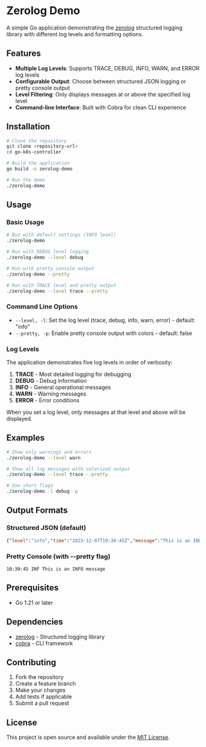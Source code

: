 # Zerolog Demo

A simple Go application demonstrating the [zerolog](https://github.com/rs/zerolog) structured logging library with different log levels and formatting options.

## Features

- **Multiple Log Levels**: Supports TRACE, DEBUG, INFO, WARN, and ERROR log levels
- **Configurable Output**: Choose between structured JSON logging or pretty console output
- **Level Filtering**: Only displays messages at or above the specified log level
- **Command-line Interface**: Built with Cobra for clean CLI experience

## Installation

```bash
# Clone the repository
git clone <repository-url>
cd go-k8s-controller

# Build the application
go build -o zerolog-demo

# Run the demo
./zerolog-demo
```

## Usage

### Basic Usage

```bash
# Run with default settings (INFO level)
./zerolog-demo

# Run with DEBUG level logging
./zerolog-demo --level debug

# Run with pretty console output
./zerolog-demo --pretty

# Run with TRACE level and pretty output
./zerolog-demo --level trace --pretty
```

### Command Line Options

- `--level, -l`: Set the log level (trace, debug, info, warn, error) - default: "info"
- `--pretty, -p`: Enable pretty console output with colors - default: false

### Log Levels

The application demonstrates five log levels in order of verbosity:

1. **TRACE** - Most detailed logging for debugging
2. **DEBUG** - Debug information
3. **INFO** - General operational messages
4. **WARN** - Warning messages
5. **ERROR** - Error conditions

When you set a log level, only messages at that level and above will be displayed.

## Examples

```bash
# Show only warnings and errors
./zerolog-demo --level warn

# Show all log messages with colorized output
./zerolog-demo --level trace --pretty

# Use short flags
./zerolog-demo -l debug -p
```

## Output Formats

### Structured JSON (default)
```json
{"level":"info","time":"2023-12-07T10:30:45Z","message":"This is an INFO message"}
```

### Pretty Console (with --pretty flag)
```
10:30:45 INF This is an INFO message
```

## Prerequisites

- Go 1.21 or later

## Dependencies

- [zerolog](https://github.com/rs/zerolog) - Structured logging library
- [cobra](https://github.com/spf13/cobra) - CLI framework

## Contributing

1. Fork the repository
2. Create a feature branch
3. Make your changes
4. Add tests if applicable
5. Submit a pull request

## License

This project is open source and available under the [MIT License](LICENSE).